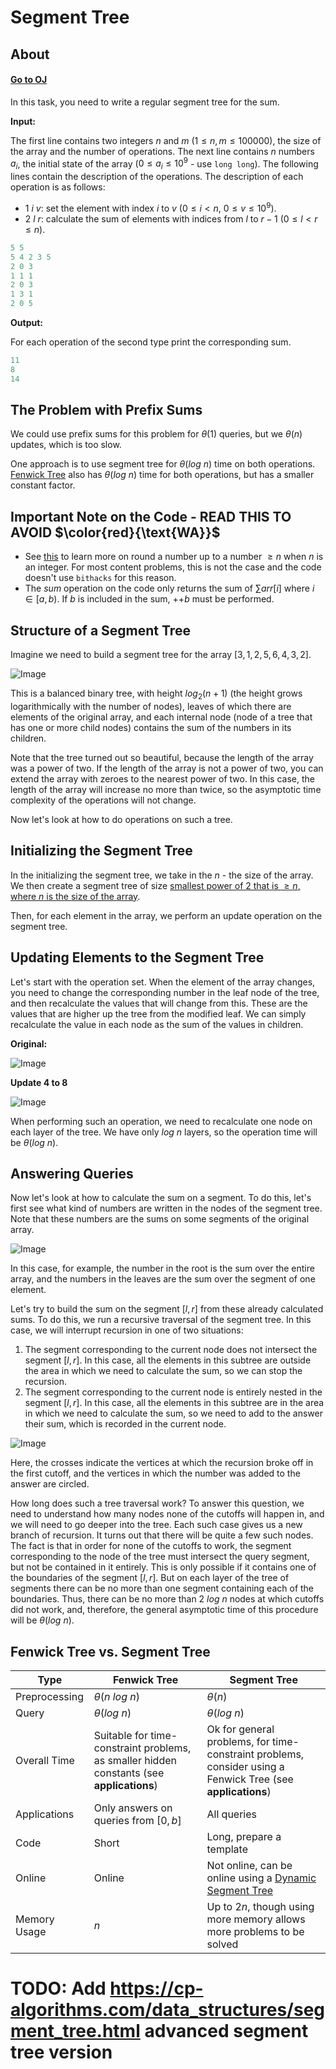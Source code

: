 # Segment Tree

## About

#### **[Go to OJ](https://codeforces.com/edu/course/2/lesson/4/1/practice/contest/273169/problem/A)**

In this task, you need to write a regular segment tree for the sum.

**Input:**

The first line contains two integers $n$ and $m$ ($1 \leq n, m \leq 100000$), the size of the array and the number of operations. The next line contains $n$ numbers $a_i$, the initial state of the array ($0 \leq a_i \leq 10^9$ - use `long long`). The following lines contain the description of the operations. The description of each operation is as follows:

-   $1 \ i \ v$: set the element with index $i$ to $v$ ($0 \leq i < n$, $0 \leq v \leq 10^9$).
-   $2 \ l \ r$: calculate the sum of elements with indices from $l$ to $r - 1$ ($0 \leq l < r \leq n$).

```python
5 5
5 4 2 3 5
2 0 3
1 1 1
2 0 3
1 3 1
2 0 5
```

**Output:**

For each operation of the second type print the corresponding sum.

```python
11
8
14
```

## The Problem with Prefix Sums

We could use prefix sums for this problem for $\theta(1)$ queries, but we $\theta(n)$ updates, which is too slow.

One approach is to use segment tree for $\theta(log \ n)$ time on both operations. [Fenwick Tree](../fenwick-tree/README.md) also has $\theta(log \ n)$ time for both operations, but has a smaller constant factor.

## **Important Note on the Code - READ THIS TO AVOID $\color{red}{\text{WA}}$**

-   See [this](https://graphics.stanford.edu/~seander/bithacks.html#RoundUpPowerOf2) to learn more on round a number up to a number $\geq n$ when $n$ is an integer. For most content problems, this is not the case and the code doesn't use `bithacks` for this reason.
-   The $sum$ operation on the code only returns the sum of $\sum arr[i] \text{ where } i \in [a, b)$. If $b$ is included in the sum, $\text{++}b$ must be performed.

## Structure of a Segment Tree

Imagine we need to build a segment tree for the array $[3, 1, 2, 5, 6, 4, 3, 2]$.

![Image](./images/1.png)

This is a balanced binary tree, with height $log_2(n + 1)$ (the height grows logarithmically with the number of nodes), leaves of which there are elements of the original array, and each internal node (node of a tree that has one or more child nodes) contains the sum of the numbers in its children.

Note that the tree turned out so beautiful, because the length of the array was a power of two. If the length of the array is not a power of two, you can extend the array with zeroes to the nearest power of two. In this case, the length of the array will increase no more than twice, so the asymptotic time complexity of the operations will not change.

Now let's look at how to do operations on such a tree.

## Initializing the Segment Tree

In the initializing the segment tree, we take in the $n$ - the size of the array. We then create a segment tree of size [smallest power of $2$ that is $\geq n$, where $n$ is the size of the array](https://www.geeksforgeeks.org/smallest-power-of-2-greater-than-or-equal-to-n/).

Then, for each element in the array, we perform an update operation on the segment tree.

## Updating Elements to the Segment Tree

Let's start with the operation set. When the element of the array changes, you need to change the corresponding number in the leaf node of the tree, and then recalculate the values ​​that will change from this. These are the values ​​that are higher up the tree from the modified leaf. We can simply recalculate the value in each node as the sum of the values ​​in children.

**Original:**

![Image](./images/1.png)

**Update $4$ to $8$**

![Image](./images/2.png)

When performing such an operation, we need to recalculate one node on each layer of the tree. We have only $log \ n$ layers, so the operation time will be $\theta(log \ n)$.

## Answering Queries

Now let's look at how to calculate the sum on a segment. To do this, let's first see what kind of numbers are written in the nodes of the segment tree. Note that these numbers are the sums on some segments of the original array.

![Image](./images/3.png)

In this case, for example, the number in the root is the sum over the entire array, and the numbers in the leaves are the sum over the segment of one element.

Let's try to build the sum on the segment $[l, r]$ from these already calculated sums. To do this, we run a recursive traversal of the segment tree. In this case, we will interrupt recursion in one of two situations:

1. The segment corresponding to the current node does not intersect the segment $[l, r]$. In this case, all the elements in this subtree are outside the area in which we need to calculate the sum, so we can stop the recursion.
2. The segment corresponding to the current node is entirely nested in the segment $[l, r]$. In this case, all the elements in this subtree are in the area in which we need to calculate the sum, so we need to add to the answer their sum, which is recorded in the current node.

![Image](./images/4.png)

Here, the crosses indicate the vertices at which the recursion broke off in the first cutoff, and the vertices in which the number was added to the answer are circled.

How long does such a tree traversal work? To answer this question, we need to understand how many nodes none of the cutoffs will happen in, and we will need to go deeper into the tree. Each such case gives us a new branch of recursion. It turns out that there will be quite a few such nodes. The fact is that in order for none of the cutoffs to work, the segment corresponding to the node of the tree must intersect the query segment, but not be contained in it entirely. This is only possible if it contains one of the boundaries of the segment $[l, r]$. But on each layer of the tree of segments there can be no more than one segment containing each of the boundaries. Thus, there can be no more than $2 \ log \ n$ nodes at which cutoffs did not work, and, therefore, the general asymptotic time of this procedure will be $\theta(log \ n)$.

## Fenwick Tree vs. Segment Tree

| Type | Fenwick Tree | Segment Tree |
| --- | --- | --- |
| Preprocessing | $\theta(n \ log \ n)$ | $\theta(n)$ |
| Query | $\theta(log \ n)$ | $\theta(log \ n)$ |
| Overall Time | Suitable for time-constraint problems, as smaller hidden constants (see **applications**) | Ok for general problems, for time-constraint problems, consider using a Fenwick Tree (see **applications**) |
| Applications | Only answers on queries from $[0, b]$ | All queries |
| Code | Short | Long, prepare a template |
| Online | Online | Not online, can be online using a [Dynamic Segment Tree](https://www.geeksforgeeks.org/dynamic-segment-trees-online-queries-for-range-sum-with-point-updates/) |
| Memory Usage | $n$ | Up to $2n$, though using more memory allows more problems to be solved |

# TODO: Add https://cp-algorithms.com/data_structures/segment_tree.html advanced segment tree version
